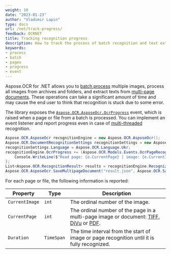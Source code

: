 ```yaml
---
weight: 10
date: "2023-01-23"
author: "Vladimir Lapin"
type: docs
url: /net/track-progress/
feedback: OCRNET
title: Tracking recognition progress
description: How to track the process of batch recognition and text extraction from multipage documents.
keywords:
- process
- batch
- pages
- progress
- event
---
```


Aspose.OCR for .NET allows you to [batch process](/ocr/net/batch-recognition/) multiple images, process all images from archives and folders, and extract texts from [multi-page documents](/ocr/net/recognition/). These operations can take a significant amount of time and may cause the end user to think that recognition is stuck due to some error.

The library exposes the [`Aspose.OCR.AsposeOcr.OcrProgress`](https://reference.aspose.com/ocr/net/aspose.ocr/asposeocr/ocrprogress/) event, which is raised when a page or file from a batch is processed. You can implement an event listener and report progress even in case of [multi-threaded](/ocr/net/multithreading/) recognition.

```csharp
Aspose.OCR.AsposeOcr recognitionEngine = new Aspose.OCR.AsposeOcr();
Aspose.OCR.DocumentRecognitionSettings recognitionSettings = new Aspose.OCR.DocumentRecognitionSettings();
recognitionSettings.Language = Aspose.OCR.Language.Ukr;
recognitionEngine.OcrProgress += (Aspose.OCR.Models.Events.OcrPageRecognizeEventsArgs e) => {
	Console.WriteLine($"Read page: {e.CurrentPage} | image: {e.CurrentImage} | time taken: {e.Duration.TotalSeconds} sec");
};
List<Aspose.OCR.RecognitionResult> results = recognitionEngine.RecognizePdf("source.pdf", recognitionSettings);
Aspose.OCR.AsposeOcr.SaveMultipageDocument("result.json", Aspose.OCR.SaveFormat.Json, results);
```

For each page or file, the following information is reported:

Property | Type | Description
-------- | ---- | -----------
`CurrentImage` | `int` | The ordinal number of the image.
`CurrentPage` | `int` | The ordinal number of the page in a multi-page image or document: [TIFF](/ocr/net/recognition/tiff/), [DjVu](/ocr/net/recognition/djvu/) or [PDF](/ocr/net/recognition/pdf/).
`Duration` | `TimeSpan` | The time interval from the start of image or page recognition until it is fully recognized.
